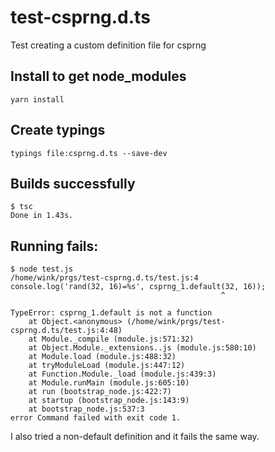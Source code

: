 # test-csprng.d.ts
Test creating a custom definition file for csprng

## Install to get node_modules
```
yarn install
```

## Create typings
```
typings file:csprng.d.ts --save-dev
```

## Builds successfully
```
$ tsc 
Done in 1.43s.
```

## Running fails:
```
$ node test.js 
/home/wink/prgs/test-csprng.d.ts/test.js:4
console.log('rand(32, 16)=%s', csprng_1.default(32, 16));
                                               ^

TypeError: csprng_1.default is not a function
    at Object.<anonymous> (/home/wink/prgs/test-csprng.d.ts/test.js:4:48)
    at Module._compile (module.js:571:32)
    at Object.Module._extensions..js (module.js:580:10)
    at Module.load (module.js:488:32)
    at tryModuleLoad (module.js:447:12)
    at Function.Module._load (module.js:439:3)
    at Module.runMain (module.js:605:10)
    at run (bootstrap_node.js:422:7)
    at startup (bootstrap_node.js:143:9)
    at bootstrap_node.js:537:3
error Command failed with exit code 1.
```

I also tried a non-default definition and it fails the same way.

